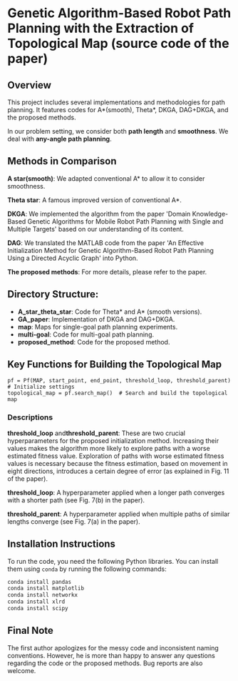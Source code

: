 # Genetic Algorithm-Based Robot Path Planning with the Extraction of Topological Map (source code of the paper)

## Overview
This project includes several implementations and methodologies for path planning. It features codes for A*(smooth), Theta*, DKGA, DAG+DKGA, and the proposed methods. 

In our problem setting, we consider both **path length** and **smoothness**. We deal with **any-angle path planning**.

## Methods in Comparison
**A star(smooth)**: We adapted conventional A* to allow it to consider smoothness.

**Theta star**: A famous improved version of conventional A*.

**DKGA**: We implemented the algorithm from the paper 'Domain Knowledge-Based Genetic Algorithms for Mobile Robot Path Planning with Single and Multiple Targets' based on our understanding of its content.

**DAG**: We translated the MATLAB code from the paper 'An Effective Initialization Method for Genetic Algorithm-Based Robot Path Planning Using a Directed Acyclic Graph' into Python.

**The proposed methods**: For more details, please refer to the paper.

## Directory Structure:
- **A_star_theta_star**: Code for Theta* and A* (smooth versions).
- **GA_paper**: Implementation of DKGA and DAG+DKGA.
- **map**: Maps for single-goal path planning experiments.
- **multi-goal**: Code for multi-goal path planning.
- **proposed_method**: Code for the proposed method.

## Key Functions for Building the Topological Map
```
pf = Pf(MAP, start_point, end_point, threshold_loop, threshold_parent)  # Initialize settings
topological_map = pf.search_map()  # Search and build the topological map
```

### Descriptions
**threshold_loop** and**threshold_parent**: These are two crucial hyperparameters for the proposed initialization method. Increasing their values makes the algorithm more likely to explore paths with a worse estimated fitness value. Exploration of paths with worse estimated fitness values is necessary because the fitness estimation, based on movement in eight directions, introduces a certain degree of error (as explained in Fig. 11 of the paper).

**threshold_loop**: A hyperparameter applied when a longer path converges with a shorter path (see Fig. 7(b) in the paper).

**threshold_parent**: A hyperparameter applied when multiple paths of similar lengths converge (see Fig. 7(a) in the paper).



## Installation Instructions

To run the code, you need the following Python libraries. You can install them using `conda` by running the following commands:

```bash
conda install pandas
conda install matplotlib
conda install networkx
conda install xlrd
conda install scipy

```
## Final Note
The first author apologizes for the messy code and inconsistent naming conventions. However, he is more than happy to answer any questions regarding the code or the proposed methods. Bug reports are also welcome.
